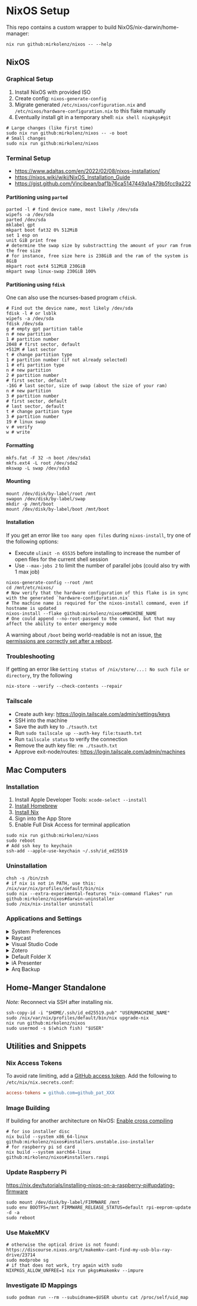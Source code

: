 <!-- markdownlint-disable MD033 -->

# NixOS Setup

This repo contains a custom wrapper to build NixOS/nix-darwin/home-manager:

```shell
nix run github:mirkolenz/nixos -- --help
```

## NixOS

### Graphical Setup

1. Install NixOS with provided ISO
2. Create config: `nixos-generate-config`
3. Migrate generated `/etc/nixos/configuration.nix` and `/etc/nixos/hardware-configuration.nix` to this flake manually
4. Eventually install git in a temporary shell: `nix shell nixpkgs#git`

```shell
# Large changes (like first time)
sudo nix run github:mirkolenz/nixos -- -o boot
# Small changes
sudo nix run github:mirkolenz/nixos
```

### Terminal Setup

- <https://www.adaltas.com/en/2022/02/08/nixos-installation/>
- <https://nixos.wiki/wiki/NixOS_Installation_Guide>
- <https://gist.github.com/Vincibean/baf1b76ca5147449a1a479b5fcc9a222>

#### Partitioning using `parted`

```shell
parted -l # find device name, most likely /dev/sda
wipefs -a /dev/sda
parted /dev/sda
mklabel gpt
mkpart boot fat32 0% 512MiB
set 1 esp on
unit GiB print free
# determine the swap size by substractting the amount of your ram from the free size
# for instance, free size here is 238GiB and the ram of the system is 8GiB
mkpart root ext4 512MiB 230GiB
mkpart swap linux-swap 230GiB 100%
```

#### Partitioning using `fdisk`

One can also use the ncurses-based program `cfdisk`.

```shell
# Find out the device name, most likely /dev/sda
fdisk -l # or lsblk
wipefs -a /dev/sda
fdisk /dev/sda
g # empty gpt partition table
n # new partition
1 # partition number
2048 # first sector, default
+512M # last sector
t # change partition type
1 # partition number (if not already selected)
1 # efi partition type
n # new partition
2 # partition number
# first sector, default
-16G # last sector, size of swap (about the size of your ram)
n # new partition
3 # partition number
# first sector, default
# last sector, default
t # change partition type
3 # partition number
19 # linux swap
v # verify
w # write
```

#### Formatting

```shell
mkfs.fat -F 32 -n boot /dev/sda1
mkfs.ext4 -L root /dev/sda2
mkswap -L swap /dev/sda3
```

#### Mounting

```shell
mount /dev/disk/by-label/root /mnt
swapon /dev/disk/by-label/swap
mkdir -p /mnt/boot
mount /dev/disk/by-label/boot /mnt/boot
```

#### Installation

If you get an error like `too many open files` during `nixos-install`, try one of the following options:

- Execute `ulimit -n 65535` before installing to increase the number of open files for the current shell session
- Use `--max-jobs 2` to limit the number of parallel jobs (could also try with 1 max job)

```shell
nixos-generate-config --root /mnt
cd /mnt/etc/nixos/
# Now verify that the hardware configuration of this flake is in sync with the generated `hardware-configuration.nix`
# The machine name is required for the nixos-install command, even if hostname is updated
nixos-install --flake github:mirkolenz/nixos#MACHINE_NAME
# One could append --no-root-passwd to the command, but that may affect the ability to enter emergency mode
```

A warning about `/boot` being world-readable is not an issue, [the permissions are correctly set after a reboot](https://discourse.nixos.org/t/nixos-install-with-custom-flake-results-in-boot-being-world-accessible/34555).

### Troubleshooting

If getting an error like `Getting status of /nix/store/...: No such file or directory`, try the following

```shell
nix-store --verify --check-contents --repair
```

### Tailscale

- Create auth key: <https://login.tailscale.com/admin/settings/keys>
- SSH into the machine
- Save the auth key to `./tsauth.txt`
- Run `sudo tailscale up --auth-key file:tsauth.txt`
- Run `tailscale status` to verify the connection
- Remove the auth key file: `rm ./tsauth.txt`
- Approve exit-node/routes: <https://login.tailscale.com/admin/machines>

## Mac Computers

### Installation

1. Install Apple Developer Tools: `xcode-select --install`
2. [Install Homebrew](https://github.com/Homebrew/brew/releases/latest)
3. [Install Nix](https://docs.determinate.systems)
4. Sign into the App Store
5. Enable Full Disk Access for terminal application

```shell
sudo nix run github:mirkolenz/nixos
sudo reboot
# Add ssh key to keychain
ssh-add --apple-use-keychain ~/.ssh/id_ed25519
```

### Uninstallation

```shell
chsh -s /bin/zsh
# if nix is not in PATH, use this: /nix/var/nix/profiles/default/bin/nix
sudo nix --extra-experimental-features "nix-command flakes" run github:mirkolenz/nixos#darwin-uninstaller
sudo /nix/nix-installer uninstall
```

### Applications and Settings

<details>
<summary>System Preferences</summary>

- `General > About`: Set name
- `Wallpaper`: Solid color (black)
- `Appearance > Allow wallpaper tinting in windows`: Off
- `Keyboard > Keyboard Shortcuts > Modifier Keys`: Caps Lock -> Option
- `Keyboard > Keyboard Shortcuts > App Shortcuts`: Disable all
- `Keyboard > Keyboard Shortcuts > Spotlight`: Disable all

</details>

<details>
<summary>Raycast</summary>

- `Settings > Advanced > Import/Export` (also set up new schedule)
- `Settings > Account > Login`
- `Settings > Extensions > Scripts > Plus`: iCloud Drive
- `Launch > Manage Fallback Command`: Add Kagi

</details>

<details>
<summary>Visual Studio Code</summary>

- `Settings > Backup and Sync Setting > GitHub`

</details>

<details>
<summary>Zotero</summary>

- [Install Better BibTeX](https://github.com/retorquere/zotero-better-bibtex)
- `Settings > General > Customize Filename Format > {{ creators max="1" case="hyphen" }}-{{ year }}-{{ title truncate="50" case="hyphen" }}`
- `Settings General > Reader > Tabs > Creator - Title - Year`
- `Settings > Export > Item Format > Better BibTeX Citation Key Quick Copy`
- `Settings > Export > Note Format > Markdown + Rich Text`
- `Settings > Better BibTeX > Citation Key Format > auth.capitalize + year + shorttitle(3,3)`
- `Settings > Better BibTeX > Citation Key Format > Automatic Export > Delay > 10 seconds`

</details>

<details>
<summary>Default Folder X</summary>

- `Settings > Options > Sync settings via iCloud`

</details>

<details>
<summary>iA Presenter</summary>

- Move theme to `$HOME/Library/Containers/net.ia.presenter/Data/Library/Application Support/iA Presenter/Themes`

</details>

<details>
<summary>Arq Backup</summary>

Additional wildcard exclude rules:

```txt
.cache
.devenv
.direnv
.orbstack
.venv
node_modules
*/OrbStack
*/Library/CloudStorage
*/Library/Application Support/
```

</details>

## Home-Manger Standalone

_Note:_ Reconnect via SSH after installing nix.

```shell
ssh-copy-id -i "$HOME/.ssh/id_ed25519.pub" "USER@MACHINE_NAME"
sudo /nix/var/nix/profiles/default/bin/nix upgrade-nix
nix run github:mirkolenz/nixos
sudo usermod -s $(which fish) "$USER"
```

## Utilities and Snippets

### Nix Access Tokens

To avoid rate limiting, add a [GitHub access token](https://nix.dev/manual/nix/stable/command-ref/conf-file.html#conf-access-tokens).
Add the following to `/etc/nix/nix.secrets.conf`:

```ini
access-tokens = github.com=github_pat_XXX
```

### Image Building

If building for another architecture on NixOS:
[Enable cross compiling](https://github.com/nix-community/nixos-generators#cross-compiling)

```shell
# for iso installer disc
nix build --system x86_64-linux github:mirkolenz/nixos#installers.unstable.iso-installer
# for raspberry pi sd card
nix build --system aarch64-linux github:mirkolenz/nixos#installers.raspi
```

### Update Raspberry Pi

<https://nix.dev/tutorials/installing-nixos-on-a-raspberry-pi#updating-firmware>

```shell
sudo mount /dev/disk/by-label/FIRMWARE /mnt
sudo env BOOTFS=/mnt FIRMWARE_RELEASE_STATUS=default rpi-eeprom-update -d -a
sudo reboot
```

### Use MakeMKV

```shell
# otherwise the optical drive is not found: https://discourse.nixos.org/t/makemkv-cant-find-my-usb-blu-ray-drive/23714
sudo modprobe sg
# if that does not work, try again with sudo
NIXPKGS_ALLOW_UNFREE=1 nix run pkgs#makemkv --impure
```

### Investigate ID Mappings

```shell
sudo podman run --rm --subuidname=$USER ubuntu cat /proc/self/uid_map
```
